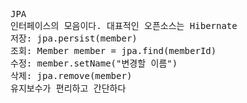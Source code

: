 <pre>JPA
인터페이스의 모음이다. 대표적인 오픈소스는 Hibernate
저장: jpa.persist(member)
조회: Member member = jpa.find(memberId)
수정: member.setName("변경할 이름")
삭제: jpa.remove(member)
유지보수가 편리하고 간단하다</pre>

